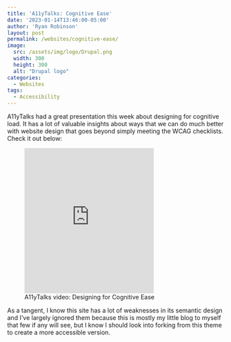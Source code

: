 ```yaml
---
title: 'A11yTalks: Cognitive Ease'
date: '2023-01-14T13:46:00-05:00'
author: 'Ryan Robinson'
layout: post
permalink: /websites/cognitive-ease/
image: 
  src: /assets/img/logo/Drupal.png
  width: 300
  height: 300
  alt: "Drupal logo"
categories:
  - Websites
tags:
  - Accessibility
---
```


A11yTalks had a great presentation this week about designing for cognitive load. It has a lot of valuable insights about ways that we can do much better with website design that goes beyond simply meeting the WCAG checklists. Check it out below:

<figure><iframe allow="accelerometer; autoplay; clipboard-write; encrypted-media; gyroscope; picture-in-picture" allowfullscreen="" frameborder="0" height="337" loading="lazy" src="https://www.youtube.com/embed/BXeixHLjZwM" title="A11yTalks video: Designing for Cognitive Ease width="600"></iframe><figcaption>A11yTalks video: Designing for Cognitive Ease</figcaption></figure>

As a tangent, I know this site has a lot of weaknesses in its semantic design and I've largely ignored them because this is mostly my little blog to myself that few if any will see, but I know I should look into forking from this theme to create a more accessible version.